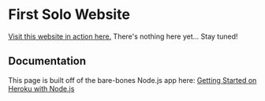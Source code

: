 # First Solo Website

[Visit this website in action here.](https://evening-cove-18822.herokuapp.com/)
There's nothing here yet... Stay tuned!

## Documentation

This page is built off of the bare-bones Node.js app here:
[Getting Started on Heroku with Node.js](https://devcenter.heroku.com/articles/getting-started-with-nodejs)
